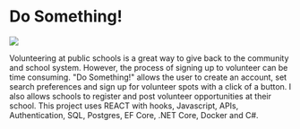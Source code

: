 # Do Something!

![](http://recordit.co/9KSl6PkZl2)

Volunteering at public schools is a great way to give back to the community and school system. However, the process of signing up to volunteer can be time consuming. "Do Something!" allows the user to create an account, set search preferences and sign up for volunteer spots with a click of a button. I also allows schools to register and post volunteer opportunities at their school. This project uses REACT with hooks, Javascript, APIs, Authentication, SQL, Postgres, EF Core, .NET Core, Docker and C#.
